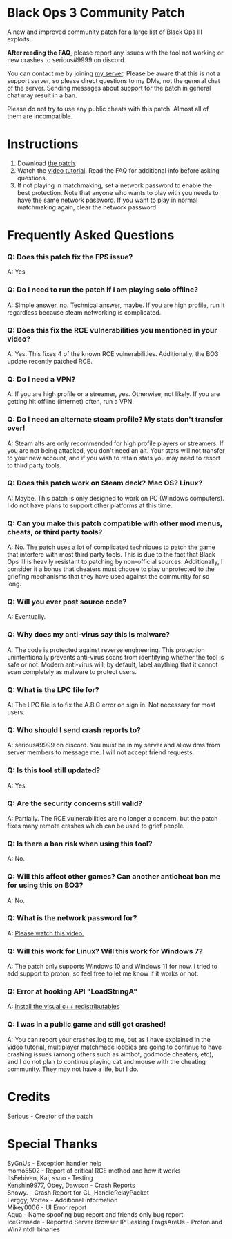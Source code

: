 # Black Ops 3 Community Patch
A new and improved community patch for a large list of Black Ops III exploits. 

**After reading the FAQ**, please report any issues with the tool not working or new crashes to serious#9999 on discord.

You can contact me by joining [my server](https://discord.gg/gsc). Please be aware that this is not a support server, so please direct questions to my DMs, not the general chat of the server. Sending messages about support for the patch in general chat may result in a ban.

Please do not try to use any public cheats with this patch. Almost all of them are incompatible.
# Instructions

1. Download [the patch](https://github.com/shiversoftdev/t7patch/releases/tag/Current).
2. Watch the [video tutorial](https://youtu.be/jDQkNV5J4SM?t=394). Read the FAQ for additional info before asking questions.
3. If not playing in matchmaking, set a network password to enable the best protection. Note that anyone who wants to play with you needs to have the same network password. If you want to play in normal matchmaking again, clear the network password.

# Frequently Asked Questions

### Q: Does this patch fix the FPS issue?
A: Yes
### Q: Do I need to run the patch if I am playing solo offline?
A: Simple answer, no. Technical answer, maybe. If you are high profile, run it regardless because steam networking is complicated.
### Q: Does this fix the RCE vulnerabilities you mentioned in your video?
A: Yes. This fixes 4 of the known RCE vulnerabilities. Additionally, the BO3 update recently patched RCE.
### Q: Do I need a VPN?
A: If you are high profile or a streamer, yes. Otherwise, not likely. If you are getting hit offline (internet) often, run a VPN.
### Q: Do I need an alternate steam profile? My stats don't transfer over!
A: Steam alts are only recommended for high profile players or streamers. If you are not being attacked, you don't need an alt.
Your stats will not transfer to your new account, and if you wish to retain stats you may need to resort to third party tools.
### Q: Does this patch work on Steam deck? Mac OS? Linux?
A: Maybe. This patch is only designed to work on PC (Windows computers). I do not have plans to support other platforms at this time.
### Q: Can you make this patch compatible with other mod menus, cheats, or third party tools?
A: No. The patch uses a lot of complicated techniques to patch the game that interfere with most third party tools. This is due to the fact that Black Ops III is heavily resistant to patching by non-official sources. Additionally, I consider it a bonus that cheaters must choose to play unprotected to the griefing mechanisms that they have used against the community for so long.
### Q: Will you ever post source code?
A: Eventually.
### Q: Why does my anti-virus say this is malware?
A: The code is protected against reverse engineering. This protection unintentionally prevents anti-virus scans from identifying whether the tool is safe or not. Modern anti-virus will, by default, label anything that it cannot scan completely as malware to protect users.
### Q: What is the LPC file for?
A: The LPC file is to fix the A.B.C error on sign in. Not necessary for most users.
### Q: Who should I send crash reports to?
A: serious#9999 on discord. You must be in my server and allow dms from server members to message me. I will not accept friend requests.
### Q: Is this tool still updated?
A: Yes.
### Q: Are the security concerns still valid?
A: Partially. The RCE vulnerabilities are no longer a concern, but the patch fixes many remote crashes which can be used to grief people.
### Q: Is there a ban risk when using this tool?
A: No.
### Q: Will this affect other games? Can another anticheat ban me for using this on BO3?
A: No.
### Q: What is the network password for?
A: [Please watch this video.](https://www.youtube.com/watch?v=ykoH31p61_E)
### Q: Will this work for Linux? Will this work for Windows 7?
A: The patch only supports Windows 10 and Windows 11 for now. I tried to add support to proton, so feel free to let me know if it works or not.
### Q: Error at hooking API "LoadStringA"
A: [Install the visual c++ redistributables](https://learn.microsoft.com/en-US/cpp/windows/latest-supported-vc-redist?view=msvc-170)
### Q: I was in a public game and still got crashed!
A: You can report your crashes.log to me, but as I have explained in the [video tutorial](https://youtu.be/jDQkNV5J4SM?t=394), multiplayer matchmade lobbies are going to continue to have crashing issues (among others such as aimbot, godmode cheaters, etc), and I do not plan to continue playing cat and mouse with the cheating community. They may not have a life, but I do. 


# Credits
Serious - Creator of the patch
# Special Thanks
SyGnUs - Exception handler help\
momo5502 - Report of critical RCE method and how it works\
ItsFebiven, Kai, ssno - Testing\
Kenshin9977, Obey, Dawson - Crash Reports\
Snowy. - Crash Report for CL_HandleRelayPacket\
Lerggy, Vortex - Additional information\
Mikey0006 - UI Error report\
Aqua - Name spoofing bug report and friends only bug report\
IceGrenade - Reported Server Browser IP Leaking
FragsAreUs - Proton and Win7 ntdll binaries
